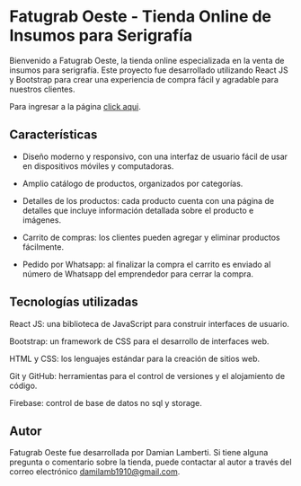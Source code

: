 # Fatugrab Oeste - Tienda Online de Insumos para Serigrafía

Bienvenido a Fatugrab Oeste, la tienda online especializada en la venta de insumos para serigrafía. Este proyecto fue desarrollado utilizando React JS y Bootstrap para crear una experiencia de compra fácil y agradable para nuestros clientes.

Para ingresar a la página [click aqui](https://fatugrab.netlify.app/).

## Características

* Diseño moderno y responsivo, con una interfaz de usuario fácil de usar en dispositivos móviles y computadoras.

* Amplio catálogo de productos, organizados por categorías.

* Detalles de los productos: cada producto cuenta con una página de detalles que incluye información detallada sobre el producto e imágenes.

* Carrito de compras: los clientes pueden agregar y eliminar productos fácilmente.

* Pedido por Whatsapp: al finalizar la compra el carrito es enviado al número de Whatsapp del emprendedor para cerrar la compra.


## Tecnologías utilizadas

React JS: una biblioteca de JavaScript para construir interfaces de usuario.

Bootstrap: un framework de CSS para el desarrollo de interfaces web.

HTML y CSS: los lenguajes estándar para la creación de sitios web.

Git y GitHub: herramientas para el control de versiones y el alojamiento de código.

Firebase: control de base de datos no sql y storage.

## Autor

Fatugrab Oeste fue desarrollada por Damian Lamberti. Si tiene alguna pregunta o comentario sobre la tienda, puede contactar al autor a través del correo electrónico damilamb1910@gmail.com.
